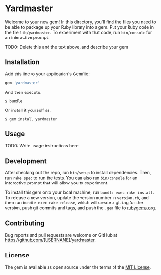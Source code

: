 # Yardmaster

Welcome to your new gem! In this directory, you'll find the files you need to be able to package up your Ruby library into a gem. Put your Ruby code in the file `lib/yardmaster`. To experiment with that code, run `bin/console` for an interactive prompt.

TODO: Delete this and the text above, and describe your gem

## Installation

Add this line to your application's Gemfile:

```ruby
gem 'yardmaster'
```

And then execute:

    $ bundle

Or install it yourself as:

    $ gem install yardmaster

## Usage

TODO: Write usage instructions here

## Development

After checking out the repo, run `bin/setup` to install dependencies. Then, run `rake spec` to run the tests. You can also run `bin/console` for an interactive prompt that will allow you to experiment.

To install this gem onto your local machine, run `bundle exec rake install`. To release a new version, update the version number in `version.rb`, and then run `bundle exec rake release`, which will create a git tag for the version, push git commits and tags, and push the `.gem` file to [rubygems.org](https://rubygems.org).

## Contributing

Bug reports and pull requests are welcome on GitHub at https://github.com/[USERNAME]/yardmaster.

## License

The gem is available as open source under the terms of the [MIT License](https://opensource.org/licenses/MIT).
